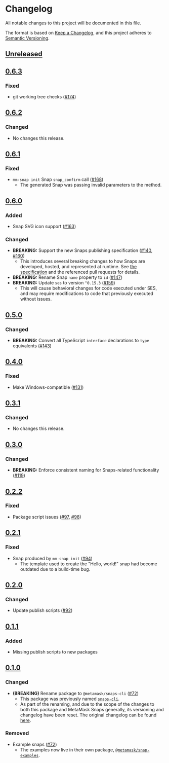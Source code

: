 # Changelog
All notable changes to this project will be documented in this file.

The format is based on [Keep a Changelog](https://keepachangelog.com/en/1.0.0/),
and this project adheres to [Semantic Versioning](https://semver.org/spec/v2.0.0.html).

## [Unreleased]

## [0.6.3]
### Fixed
- git working tree checks ([#174](https://github.com/MetaMask/snaps-skunkworks/pull/174))

## [0.6.2]
### Changed
- No changes this release.

## [0.6.1]
### Fixed
- `mm-snap init` Snap `snap_confirm` call ([#168](https://github.com/MetaMask/snaps-skunkworks/pull/168))
  - The generated Snap was passing invalid parameters to the method.

## [0.6.0]
### Added
- Snap SVG icon support ([#163](https://github.com/MetaMask/snaps-skunkworks/pull/163))

### Changed
- **BREAKING:** Support the new Snaps publishing specification ([#140](https://github.com/MetaMask/snaps-skunkworks/pull/140), [#160](https://github.com/MetaMask/snaps-skunkworks/pull/160))
  - This introduces several breaking changes to how Snaps are developed, hosted, and represented at runtime. See [the specification](https://github.com/MetaMask/specifications/blob/d4a5bf5d6990bb5b02a98bd3f95a24ffb28c701c/snaps/publishing.md) and the referenced pull requests for details.
- **BREAKING:** Rename Snap `name` property to `id` ([#147](https://github.com/MetaMask/snaps-skunkworks/pull/147))
- **BREAKING:** Update `ses` to version `^0.15.3` ([#159](https://github.com/MetaMask/snaps-skunkworks/pull/159))
  - This will cause behavioral changes for code executed under SES, and may require modifications to code that previously executed without issues.

## [0.5.0]
### Changed
- **BREAKING:** Convert all TypeScript `interface` declarations to `type` equivalents ([#143](https://github.com/MetaMask/snaps-skunkworks/pull/143))

## [0.4.0]
### Fixed
- Make Windows-compatible ([#131](https://github.com/MetaMask/snaps-skunkworks/pull/131))

## [0.3.1]
### Changed
- No changes this release.

## [0.3.0]
### Changed
- **BREAKING:** Enforce consistent naming for Snaps-related functionality ([#119](https://github.com/MetaMask/snaps-skunkworks/pull/119))

## [0.2.2]
### Fixed
- Package script issues ([#97](https://github.com/MetaMask/snaps-skunkworks/pull/97), [#98](https://github.com/MetaMask/snaps-skunkworks/pull/98))

## [0.2.1]
### Fixed
- Snap produced by `mm-snap init` ([#94](https://github.com/MetaMask/snaps-skunkworks/pull/94))
  - The template used to create the "Hello, world!" snap had become outdated due to a build-time bug.

## [0.2.0]
### Changed
- Update publish scripts ([#92](https://github.com/MetaMask/snaps-skunkworks/pull/92))

## [0.1.1]
### Added
- Missing publish scripts to new packages

## [0.1.0]
### Changed
- **(BREAKING)** Rename package to `@metamask/snaps-cli` ([#72](https://github.com/MetaMask/snaps-skunkworks/pull/72))
  - This package was previously named [`snaps-cli`](https://npmjs.com/package/snaps-cli).
  - As part of the renaming, and due to the scope of the changes to both this package and MetaMask Snaps generally, its versioning and changelog have been reset. The original changelog can be found [here](https://github.com/MetaMask/snaps-cli/blob/main/CHANGELOG.md).

### Removed
- Example snaps ([#72](https://github.com/MetaMask/snaps-skunkworks/pull/72))
  - The examples now live in their own package, [`@metamask/snap-examples`](https://npmjs.com/package/@metamask/snap-examples).

[Unreleased]: https://github.com/MetaMask/snaps-skunkworks/compare/v0.6.3...HEAD
[0.6.3]: https://github.com/MetaMask/snaps-skunkworks/compare/v0.6.2...v0.6.3
[0.6.2]: https://github.com/MetaMask/snaps-skunkworks/compare/v0.6.1...v0.6.2
[0.6.1]: https://github.com/MetaMask/snaps-skunkworks/compare/v0.6.0...v0.6.1
[0.6.0]: https://github.com/MetaMask/snaps-skunkworks/compare/v0.5.0...v0.6.0
[0.5.0]: https://github.com/MetaMask/snaps-skunkworks/compare/v0.4.0...v0.5.0
[0.4.0]: https://github.com/MetaMask/snaps-skunkworks/compare/v0.3.1...v0.4.0
[0.3.1]: https://github.com/MetaMask/snaps-skunkworks/compare/v0.3.0...v0.3.1
[0.3.0]: https://github.com/MetaMask/snaps-skunkworks/compare/v0.2.2...v0.3.0
[0.2.2]: https://github.com/MetaMask/snaps-skunkworks/compare/v0.2.1...v0.2.2
[0.2.1]: https://github.com/MetaMask/snaps-skunkworks/compare/v0.2.0...v0.2.1
[0.2.0]: https://github.com/MetaMask/snaps-skunkworks/compare/v0.1.1...v0.2.0
[0.1.1]: https://github.com/MetaMask/snaps-skunkworks/compare/v0.1.0...v0.1.1
[0.1.0]: https://github.com/MetaMask/snaps-skunkworks/releases/tag/v0.1.0
